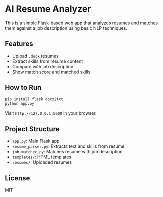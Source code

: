 # AI Resume Analyzer

This is a simple Flask-based web app that analyzes resumes and matches them against a job description using basic NLP techniques.

## Features

- Upload `.docx` resumes
- Extract skills from resume content
- Compare with job description
- Show match score and matched skills

## How to Run

```bash
pip install flask docx2txt
python app.py
```

Visit `http://127.0.0.1:5000` in your browser.

## Project Structure

- `app.py`: Main Flask app
- `resume_parser.py`: Extracts text and skills from resume
- `job_matcher.py`: Matches resume with job description
- `templates/`: HTML templates
- `resumes/`: Uploaded resumes

## License

MIT
